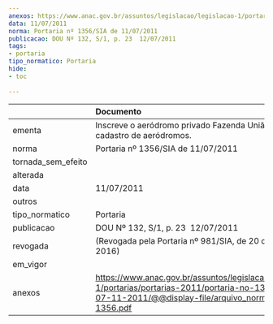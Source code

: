 ```yaml
---
anexos: https://www.anac.gov.br/assuntos/legislacao/legislacao-1/portarias/portarias-2011/portaria-no-1356-sia-de-07-11-2011/@@display-file/arquivo_norma/PA2011-1356.pdf
data: 11/07/2011
norma: Portaria nº 1356/SIA de 11/07/2011
publicacao: DOU Nº 132, S/1, p. 23  12/07/2011
tags:
- portaria
tipo_normatico: Portaria
hide: 
- toc 
 
---
```


|                    | Documento                                                                                                                                                         |
|:-------------------|:------------------------------------------------------------------------------------------------------------------------------------------------------------------|
| ementa             | Inscreve o aeródromo privado Fazenda União (PA) no cadastro de aeródromos.                                                                                        |
| norma              | Portaria nº 1356/SIA de 11/07/2011                                                                                                                                |
| tornada_sem_efeito |                                                                                                                                                                   |
| alterada           |                                                                                                                                                                   |
| data               | 11/07/2011                                                                                                                                                        |
| outros             |                                                                                                                                                                   |
| tipo_normatico     | Portaria                                                                                                                                                          |
| publicacao         | DOU Nº 132, S/1, p. 23  12/07/2011                                                                                                                                |
| revogada           | (Revogada pela Portaria nº 981/SIA, de 20 de abril de 2016)                                                                                                       |
| em_vigor           |                                                                                                                                                                   |
| anexos             | https://www.anac.gov.br/assuntos/legislacao/legislacao-1/portarias/portarias-2011/portaria-no-1356-sia-de-07-11-2011/@@display-file/arquivo_norma/PA2011-1356.pdf |